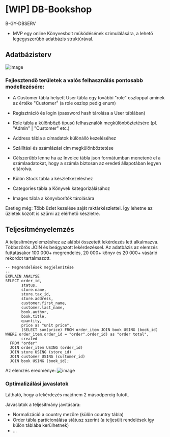 # [WIP] DB-Bookshop
B-GY-DBSERV

* MVP egy online Könyvesbolt működésének szimulálására, a lehető legegyszerűbb adatbázis struktúrával.

## Adatbázisterv
![image](https://github.com/user-attachments/assets/7808d40e-7537-47c8-b166-6c9f6f6b7853)

### Fejlesztendő területek a valós felhasználás pontosabb modellezésére:

* A Customer tábla helyett User tábla egy további "role" oszloppal aminek az értéke "Customer" (a role oszlop pedig enum)
* Regisztráció és login (password hash tárolása a User táblában)
* Role tábla a különböző típusú felhasználók megkülönböztetésére (pl. "Admin" | "Customer" etc.)
* Address tábla a címadatok különálló kezeléséhez
* Szállítási és számlázási cím megkülönböztetése

* Célszerűbb lenne ha az Invoice tábla json formátumban menetené el a számlaadatokat, 
hogy a számla biztosan az eredeti állapotában legyen eltárolva.

* Külön Stock tábla a készletkezeléshez
* Categories tábla a Könyvek kategorizálásához
* Images tábla a könyvborítók tárolására

Esetleg még: Több üzlet kezelése saját raktárkészlettel. Így lehetne az üzletek között is szűrni az elérhető készletre.

## Teljesítményelemzés

A teljesítményelemzéshez az alábbi összetett lekérdezés lett alkalmazva. Többszörös JOIN és beágyazott lekérdezéssel.
Az adatbázis az elemzés futtatásakor 100 000+ megrendelés, 20 000+ könyv és 20 000+ vásárló rekordot tartalmazott.

```
-- Megrendelések megjelenítése
--
EXPLAIN ANALYSE
SELECT order_id, 
       status, 
	   store.name, 
	   store.tax_id, 
	   store.address, 
	   customer.first_name, 
	   customer.last_name, 
	   book.author, 
	   book.title, 
	   quantity, 
	   price as "unit price", 
	   (SELECT sum(price) FROM order_item JOIN book USING (book_id) WHERE order_item.order_id = "order".order_id) as "order total",
	   created
  FROM "order"
  JOIN order_item USING (order_id)
  JOIN store USING (store_id)
  JOIN customer USING (customer_id)
  JOIN book USING (book_id);
```

Az elemzés eredménye:
![image](https://github.com/user-attachments/assets/c67acab8-6eb0-45ed-90e7-86beb665fcd9)

### Optimalizálási javaslatok

Látható, hogy a lekérdezés majdnem 2 másodpercig futott.

Javaslatok a teljesítmány javítására:
* Normalizáció a country mezőre (külön country tábla)
* Order tábla partícionálása státusz szerint (a teljesült rendelések így külön táblába kerülhetnek)
* ...